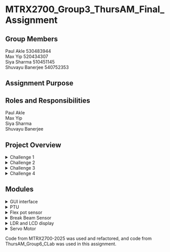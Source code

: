 # MTRX2700_Group3_ThursAM_Final_Assignment

## Group Members
Paul Akle 530483944 <br>
Max Yip 520434307 <br>
Siya Sharma 510451145 <br>
Shuvayu Banerjee 540752353 <br>

## Assignment Purpose

## Roles and Responsibilities
Paul Akle <br>
Max Yip <br>
Siya Sharma <br>
Shuvayu Banerjee <br>


## Project Overview
<details>
  <summary>Challenge 1</summary>
  
  ### Triangulating Planets with PTU
  
</details>
<details>
  <summary>Challenge 2</summary>
  
  ### Asteroid Shooting
  
</details>
<details>
  <summary>Challenge 3</summary>
  
  ### Map Coordinates with Flexible Potentiometer
  
</details>

<details>
  <summary>Challenge 4</summary>

  ### Assembling the Lightsaber

</details>


## Modules
<details>
  <summary>GUI interface</summary>
  
  ### GUI
  - briefly explain what the gui is for
  - how to connect to the board and set it up
  - buttons and controls available
  
</details>

<details>
  <summary>PTU</summary>
  
  ### PTU module
  - briefly explain the challenge
  - how to connect to the board and set it up
  - buttons and controls available

  <summary>PTU servo drivers</summary>
  
  ### PTU module
  - briefly explain the challenge
  - how to connect to the board and set it up
  - buttons and controls available
  
  <summary>PTU lidar</summary>
  
  ### PTU module
  - briefly explain the challenge
  - how to connect to the board and set it up
  - buttons and controls available

</details>

<details>
  <summary>Flex pot sensor</summary>
  
  ### Summary
  This module configures ADC1 on PC0 (IN6) and PC2 (IN8) to read two flexible potentiometers. It provides a simple API to initialise the ADC hardware and to perform one-shot conversions on a given channel, mapping the 12-bit raw value into a discrete “position” from 1 to 6 or 0 for no-touch.
  
  ### Usage
  At first ‘FlexPot_Init();’ is called to enable clocks, calibrate the ADC, and initialise the flexible potentiometers. Whenever a reading on one of the potentiometers is required, the file calls ‘uint8_t pos = FlexPot_GetPosition(channel);’ where channel is 6 for PC0 or 8 for PC2. Therefore, the returning value position will be 0 if no touch (raw < NO_TOUCH_THRESHOLD) or a value 1 to 6 corresponding to changing positions of pressure along the potentiometer. 
  
  ### Valid Input
  The channel must be one of 6, which reads PC0 (ADC_IN6) or 8 which reads PC2 (ADC_IN8). Internally, any raw ADC counts < 100 are treated as “no-touch”. Raw counts ≥ 100 are linearly mapped to positions 1 to 6 along the length of the potentiometer – 1 being at the base and 6 being at the top.
  
  ### Functions and Modularity
  The ‘void FlexPot_Init(void)’ function enables GPIOC & ADC12 clocks and sets PC0 and PC2 to analog mode. It also powers up, calibrates, and enables analog to digital conversion to occur (ADC1).
  Following this ‘uint8_t FlexPot_GetPosition(uint8_t channel)’ selects the channel in SQR1 and starts each ADC conversion and waiting for the end of the conversion begin the next one. The it reads ADC1->DR which applies a threshold check and maps the 4095 flexible potentiometer steps into 7 values, 0 to 6.
  
  ### Testing
  In order to test edge cases, the potentiometer is left untouched where it should read 0. Then for the other values the potentiometer is touched at endpoints where it should read 1 or 6.
  To test the core codes integration with the main file for the puzzle design print both X/Y positions over UART every interval and confirm the displayed numbers match your physical presses.

  
</details>

<details>
  <summary>Break Beam Sensor </summary>
  
  ### Summary
  This module configures PC1 as an EXTI1 (falling‐edge) interrupt input to detect when an IR beam is broken. Each beam break increments a counter (up to 8) and lights the corresponding Discovery-board LED (PE8…PE15). A simple API lets you query or reset the count (and LEDs).
  
  ### Usage
  At the start of the file ‘Beam_Init();’ is called to enable GPIOC/E clocks, configure PC1 for falling‐edge EXTI, and enable the EXTI1 interrupt. On every beam break the HAL ISR callback will increment beam_count and set the next LED. In the application for the puzzle design ‘uint8_t n = Beam_GetCount();’ is used to read how many breaks have occurred and displays this on the LEDs on the STM board.
  
  ### Valid Input
  The user must pass an object through the sensor which increments ‘beam_count’ only on a falling edge of PC1 (beam broken) and saturates at 8. Also, if there are no inputs the player will lose the game.
  
  ### Functions and Modularity
  First, the module ‘void Beam_Init(void)’ enables the GPIOC clock and configures PC1 as EXTI1 falling‐edge. The module also enables the GPIOE clock (for LEDs) and assumes PE8 to PE15 are outputs for each time the beam is interfered by an object.
  The function ‘uint8_t Beam_GetCount(void)’ is used to returns the current beam_count. ‘void Beam_ResetCount(void)’ then clears beam_count and turns turns off the LEDs on the STM discovery board.
  The module ‘void HAL_GPIO_EXTI_Callback(uint16_t GPIO_Pin)’ is called by HAL on any EXTI line and when GPIO_Pin == IR_PIN and the pin reads LOW, increments beam_count if they are not all on already and lights the next LED.
  
  ### Testing
  To test the boundary conditions the beam breaks more than eight times which should result in no further LEDs lighting up or overflow to occur.
  To test integration the main file code with the flex-pot code is tested to ensure the two modules operate without interfering (e.g. ADC vs EXTI).
  

  
</details>

<details>
  <summary>LDR and LCD display</summary>
  
  ### PTU module
  - briefly explain the challenge
  - how to connect to the board and set it up
  - buttons and controls available
  
</details>

<details>
  <summary>Servo Motor</summary>

  ### Summary


  ### Usage


  ### Valid Input


  ### Functions and Modularity


  ### Testing 


  ### Notes

</details>

Code from MTRX2700-2025 was used and refactored, and code from ThursAM_Group6_CLab was used in this assignment.
